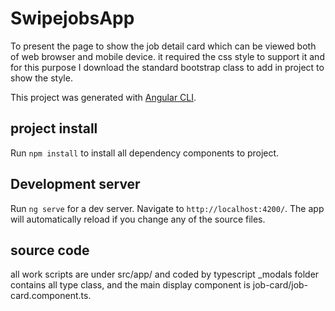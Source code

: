 # SwipejobsApp

To present the page to show the job detail card which can be viewed both of web browser and mobile device.  it required the css style to support it and for this purpose I download the standard bootstrap class to add in project to show the style. 

This project was generated with [Angular CLI](https://github.com/angular/angular-cli).

## project install

Run `npm install` to install all dependency components to project. 

## Development server

Run `ng serve` for a dev server. Navigate to `http://localhost:4200/`. The app will automatically reload if you change any of the source files.

## source code
all work scripts are under src/app/ and coded by typescript _modals folder contains all type class, and the main display component is job-card/job-card.component.ts.
